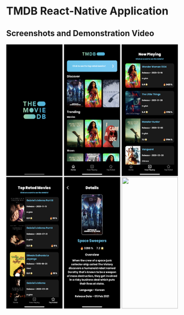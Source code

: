 # TMDB React-Native Application

## Screenshots and Demonstration Video

<img src = "./src_git/images/demo0.png" width = 150px; height = 350px>

<img src = "./src_git/images/demo1.png" width = 150px; height = 350px>

<img src = "./src_git/images/demo2.png" width = 150px; height = 350px>

<img src = "./src_git/images/demo3.png" width = 150px; height = 350px>

<img src = "./src_git/images/demo4.png" width = 150px; height = 350px>

<img src = "./src_git/images/demonstration.gif" width = 150px; height = 350px>


